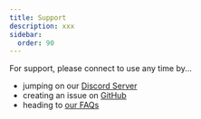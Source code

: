 ```yaml
---
title: Support
description: xxx
sidebar:
  order: 90
---
```


For support, please connect to use any time by...
- jumping on our [Discord Server](https://discord.gg/KTWMrS2)
- creating an issue on [GitHub](https://github.com/TM9657/flow-like)
- heading to [our FAQs](https://flow-like.com/#faq)